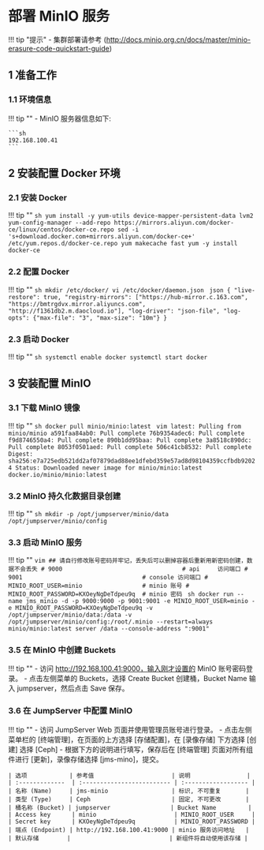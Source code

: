 # 部署 MinIO 服务

!!! tip "提示"
    - 集群部署请参考 (http://docs.minio.org.cn/docs/master/minio-erasure-code-quickstart-guide)

## 1 准备工作
### 1.1 环境信息
!!! tip ""
    - MinIO 服务器信息如下: 

    ```sh 
    192.168.100.41
    ```

## 2 安装配置 Docker 环境
### 2.1 安装 Docker
!!! tip ""
    ```sh
    yum install -y yum-utils device-mapper-persistent-data lvm2
    yum-config-manager --add-repo https://mirrors.aliyun.com/docker-ce/linux/centos/docker-ce.repo
    sed -i 's+download.docker.com+mirrors.aliyun.com/docker-ce+' /etc/yum.repos.d/docker-ce.repo
    yum makecache fast
    yum -y install docker-ce
    ```

### 2.2 配置 Docker
!!! tip ""
    ```sh
    mkdir /etc/docker/
    vi /etc/docker/daemon.json
    ```
    ```json
    {
      "live-restore": true,
      "registry-mirrors": ["https://hub-mirror.c.163.com", "https://bmtrgdvx.mirror.aliyuncs.com", "http://f1361db2.m.daocloud.io"],
      "log-driver": "json-file",
      "log-opts": {"max-file": "3", "max-size": "10m"}
    }
    ```

### 2.3 启动 Docker
!!! tip ""
    ```sh
    systemctl enable docker
    systemctl start docker
    ```

## 3 安装配置 MinIO
### 3.1 下载 MinIO 镜像
!!! tip ""
    ```sh
    docker pull minio/minio:latest
    ```
    ```vim
    latest: Pulling from minio/minio
    a591faa84ab0: Pull complete
    76b9354adec6: Pull complete
    f9d8746550a4: Pull complete
    890b1dd95baa: Pull complete
    3a8518c890dc: Pull complete
    8053f0501aed: Pull complete
    506c41cb8532: Pull complete
    Digest: sha256:e7a725edb521dd2af07879dad88ee1dfebd359e57ad8d98104359ccfbdb92024
    Status: Downloaded newer image for minio/minio:latest
    docker.io/minio/minio:latest
    ```

### 3.2 MinIO 持久化数据目录创建
!!! tip ""
    ```sh
    mkdir -p /opt/jumpserver/minio/data /opt/jumpserver/minio/config
    ```

### 3.3 启动 MinIO 服务
!!! tip ""
    ```vim
    ## 请自行修改账号密码并牢记，丢失后可以删掉容器后重新用新密码创建，数据不会丢失
    # 9000                                  # api     访问端口
    # 9001                                  # console 访问端口
    # MINIO_ROOT_USER=minio                 # minio 账号
    # MINIO_ROOT_PASSWORD=KXOeyNgDeTdpeu9q  # minio 密码
    ```
    ```sh
    docker run --name jms_minio -d -p 9000:9000 -p 9001:9001 -e MINIO_ROOT_USER=minio -e MINIO_ROOT_PASSWORD=KXOeyNgDeTdpeu9q -v /opt/jumpserver/minio/data:/data -v /opt/jumpserver/minio/config:/root/.minio --restart=always minio/minio:latest server /data --console-address ":9001"
    ```

### 3.5 在 MinIO 中创建 Buckets
!!! tip ""
    - 访问 http://192.168.100.41:9000，输入刚才设置的 MinIO 账号密码登录。
    - 点击左侧菜单的 Buckets，选择 Create Bucket 创建桶，Bucket Name 输入 jumpserver，然后点击 Save 保存。

### 3.6 在 JumpServer 中配置 MinIO
!!! tip ""
    - 访问 JumpServer Web 页面并使用管理员账号进行登录。
    - 点击左侧菜单栏的 [终端管理]，在页面的上方选择 [存储配置]，在 [录像存储] 下方选择 [创建] 选择 [Ceph]
    - 根据下方的说明进行填写，保存后在 [终端管理] 页面对所有组件进行 [更新]，录像存储选择 [jms-mino]，提交。

    | 选项            | 参考值                      | 说明                |
    | :-------------  | :------------------------- | :------------------ |
    | 名称 (Name)     | jms-minio                  | 标识, 不可重复       |
    | 类型 (Type)     | Ceph                       | 固定, 不可更改       |
    | 桶名称 (Bucket) | jumpserver                 | Bucket Name         |
    | Access key      | minio                      | MINIO_ROOT_USER     |
    | Secret key      | KXOeyNgDeTdpeu9q           | MINIO_ROOT_PASSWORD |
    | 端点 (Endpoint) | http://192.168.100.41:9000 | minio 服务访问地址   |
    | 默认存储        |                            | 新组件将自动使用该存储 |


